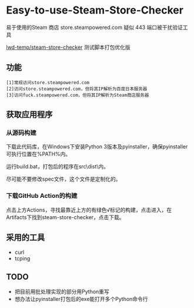 # Easy-to-use-Steam-Store-Checker

易于使用的Steam 商店 store.steampowered.com 疑似 443 端口被干扰验证工具

[lwd-temp/steam-store-checker](https://github.com/lwd-temp/steam-store-checker) 测试脚本打包优化版

## 功能

```
[1]常规访问store.steampowered.com
[2]访问store.steampowered.com，但将其IP解析为百度日本服务器
[3]访问fuck.steampowered.com，但将其IP解析为Steam商店服务器
```

## 获取应用程序

### 从源码构建

下载此代码库，在Windows下安装Python 3版本及pyinstaller，确保pyinstaller可执行位置在%PATH%内。

运行build.bat，打包后的程序在src\dist\内。

尽可能不要修改spec文件，这个文件是定制化的。

### 下载GitHub Action的构建

点击上方Actions，寻找最靠近上方的有绿色√标记的构建，点击进入，在Artifacts下找到steam-store-checker，点击下载。

## 采用的工具

* curl
* tcping

## TODO

* 把目前用批处理实现的部分用Python重写
* 想办法让pyinstaller打包后的exe能打开多个Python命令行
